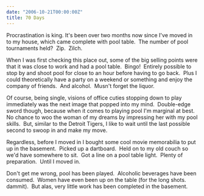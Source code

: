 ```yaml
---
date: "2006-10-21T00:00:00Z"
title: 70 Days
---
```

Procrastination is king.
It's been over two months now since I've moved in to my house, which came complete with pool table.  The number of pool tournaments held?  Zip.  Zilch.

When I was first checking this place out, some of the big selling points were that it was close to work and had a pool table.  Bingo!  Entirely possible to stop by and shoot pool for close to an hour before having to go back.  Plus I could theoretically have a party on a weekend or something and enjoy the company of friends.  And alcohol.  Musn't forget the liquor.

Of course, being single, visions of office cuties stopping down to play immediately was the next image that popped into my mind.  Double-edge sword though, because when it comes to playing pool I'm marginal at best.  No chance to woo the woman of my dreams by impressing her with my pool skills.  But, similar to the Detroit Tigers, I like to wait until the last possible second to swoop in and make my move.

Regardless, before I moved in I bought some cool movie memorabilia to put up in the basement.  Picked up a dartboard.  Held on to my old couch so we'd have somewhere to sit.  Got a line on a pool table light.  Plenty of preparation.  Until I moved in.

Don't get me wrong, pool has been played.  Alcoholic beverages have been consumed.  Women have even been up on the table (for the long shots.  dammit).  But alas, very little work has been completed in the basement.
